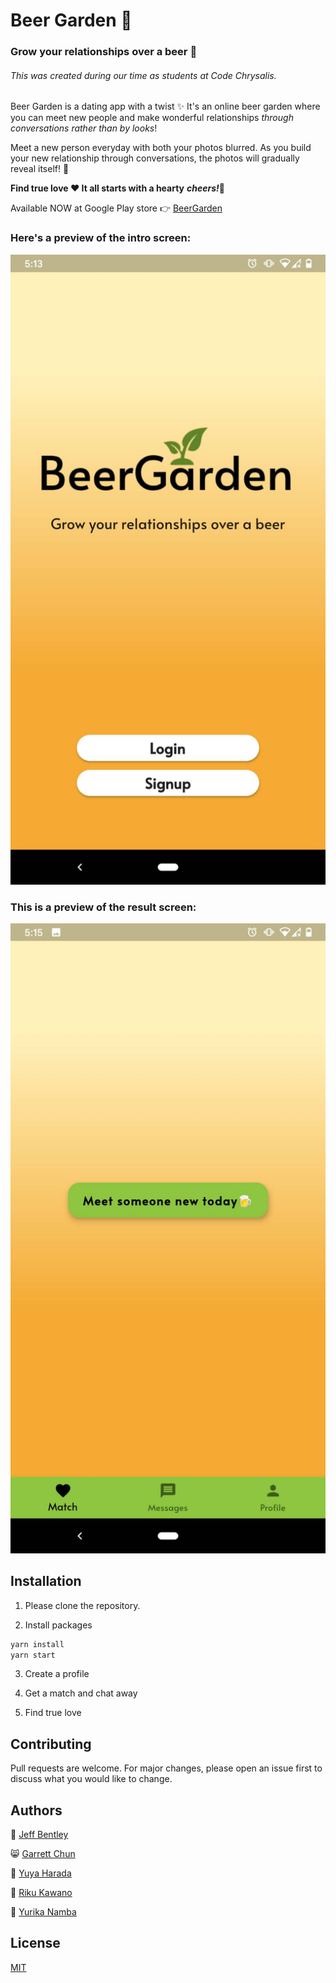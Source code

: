 # Beer Garden 🌱
### Grow your relationships over a beer 🍻

###### This was created during our time as students at Code Chrysalis.

Beer Garden is a dating app with a twist ✨ It's an online beer garden where you can meet new people and make wonderful relationships *through conversations rather than by looks*!

Meet a new person everyday with both your photos blurred. As you build your new relationship through conversations, the photos will gradually reveal itself! 🎉

**Find true love ♥️ It all starts with a hearty** ***cheers!***🍻 

Available NOW at Google Play store 👉 [BeerGarden](https://play.google.com/store/)

### Here's a preview of the intro screen:

![BeerGarden1](./images/30178.jpg)

### This is a preview of the result screen:

![BeerGarden2](./images/30179.jpg)


## Installation

1. Please clone the repository.

2. Install packages

```bash
yarn install
yarn start
```

3.  Create a profile

4.  Get a match and chat away

5.  Find true love

## Contributing

Pull requests are welcome. For major changes, please open an issue first to discuss what you would like to change.


## Authors

👻  [Jeff Bentley](https://github.com/jbentleyjp)

😸  [Garrett Chun](https://github.com/Kapakahi)

🌝  [Yuya Harada](https://github.com/yuya-h-29)

🐸  [Riku Kawano](https://github.com/rikukawano)

🦄  [Yurika Namba](https://github.com/yurikanamba)

## License

[MIT](https://choosealicense.com/licenses/mit/)
